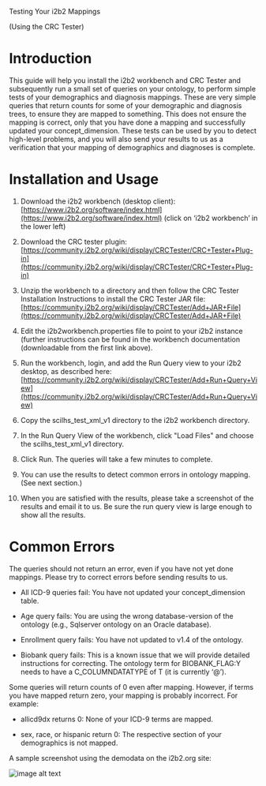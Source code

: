 Testing Your i2b2 Mappings 

(Using the CRC Tester)

# Introduction

This guide will help you install the i2b2 workbench and CRC Tester and subsequently run a small set of queries on your ontology, to perform simple tests of your demographics and diagnosis mappings. These are very simple queries that return counts for some of your demographic and diagnosis trees, to ensure they are mapped to something. This does not ensure the mapping is correct, only that you have done a mapping and successfully updated your concept_dimension. These tests can be used by you to detect high-level problems, and you will also send your results to us as a verification that your mapping of demographics and diagnoses is complete.

# Installation and Usage

1. Download the i2b2 workbench (desktop client): [https://www.i2b2.org/software/index.html](https://www.i2b2.org/software/index.html) (click on ‘i2b2 workbench’ in the lower left)

2. Download the CRC tester plugin: [https://community.i2b2.org/wiki/display/CRCTester/CRC+Tester+Plug-in](https://community.i2b2.org/wiki/display/CRCTester/CRC+Tester+Plug-in)

3. Unzip the workbench to a directory and then follow the CRC Tester Installation Instructions to install the CRC Tester JAR file: [https://community.i2b2.org/wiki/display/CRCTester/Add+JAR+File](https://community.i2b2.org/wiki/display/CRCTester/Add+JAR+File)

4. Edit the i2b2workbench.properties file to point to your i2b2 instance (further instructions can be found in the workbench documentation (downloadable from the first link above).

5. Run the workbench, login, and add the Run Query view to your i2b2 desktop, as described here: [https://community.i2b2.org/wiki/display/CRCTester/Add+Run+Query+View](https://community.i2b2.org/wiki/display/CRCTester/Add+Run+Query+View)

6. Copy the scilhs_test_xml_v1 directory to the i2b2 workbench directory.

7. In the Run Query View of the workbench, click "Load Files" and choose the scilhs_test_xml_v1 directory. 

8. Click Run. The queries will take a few minutes to complete. 

9. You can use the results to detect common errors in ontology mapping. (See next section.)

10. When you are satisfied with the results, please take a screenshot of the results and email it to us. Be sure the run query view is large enough to show all the results.

# Common Errors

The queries should not return an error, even if you have not yet done mappings. Please try to correct errors before sending results to us.  

* All ICD-9 queries fail: You have not updated your concept_dimension table.

* Age query fails: You are using the wrong database-version of the ontology (e.g., Sqlserver ontology on an Oracle database).

* Enrollment query fails: You have not updated to v1.4 of the ontology.

* Biobank query fails: This is a known issue that we will provide detailed instructions for correcting. The ontology term for BIOBANK_FLAG:Y needs to have a C_COLUMNDATATYPE of T (it is currently ‘@’).

Some queries will return counts of 0 even after mapping. However, if terms you have mapped return zero, your mapping is probably incorrect. For example:

* allicd9dx returns 0: None of your ICD-9 terms are mapped.

* sex, race, or hispanic return 0: The respective section of your demographics is not mapped.

A sample screenshot using the demodata on the i2b2.org site:

![image alt text](image_0.png)

